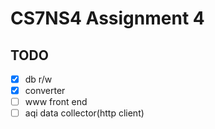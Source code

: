 # CS7NS4 Assignment 4

## TODO
  - [x] db r/w
  - [x] converter
  - [ ] www front end
  - [ ] aqi data collector(http client)